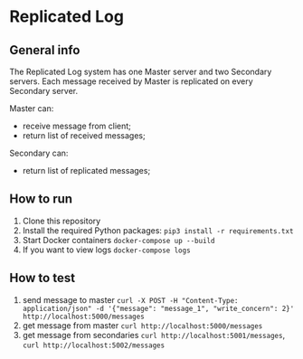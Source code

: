 # Replicated Log

## General info

The Replicated Log system has one Master server and two Secondary servers. Each message received by Master is replicated on every Secondary server.

Master can:
* receive message from client;
* return list of received messages;

Secondary can:
* return list of replicated messages;

## How to run

1. Clone this repository
2. Install the required Python packages: `pip3 install -r requirements.txt`
3. Start Docker containers `docker-compose up --build`
4. If you want to view logs `docker-compose logs`

## How to test

1. send message to master `curl -X POST -H "Content-Type: application/json" -d '{"message": "message_1", "write_concern": 2}' http://localhost:5000/messages`
2. get message from master `curl http://localhost:5000/messages`
3. get message from secondaries `curl http://localhost:5001/messages`, `curl http://localhost:5002/messages`